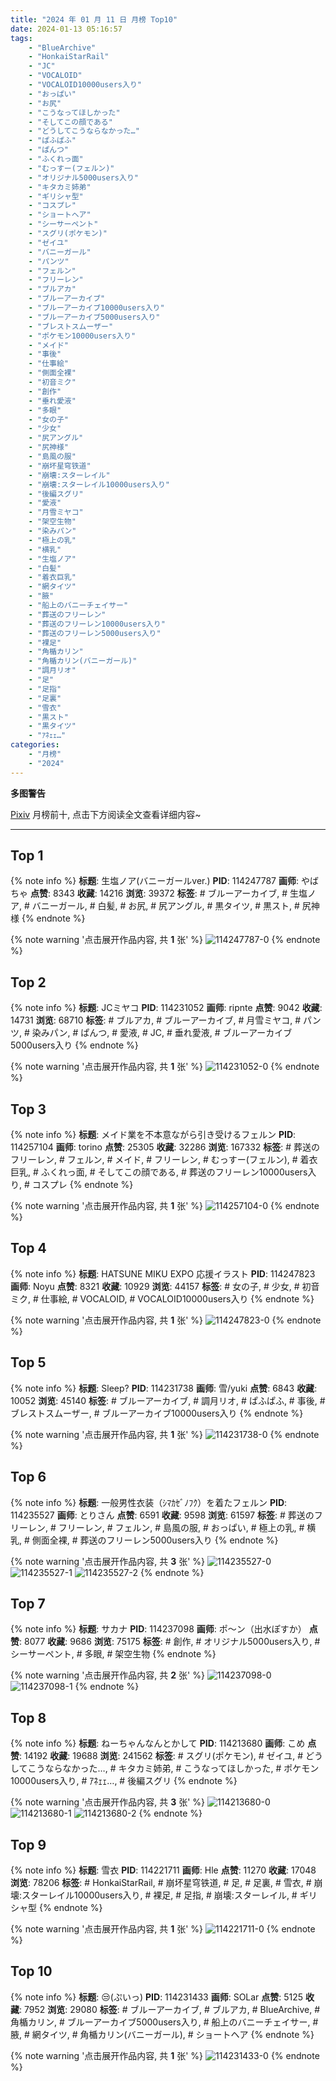 ```yaml
---
title: "2024 年 01 月 11 日 月榜 Top10"
date: 2024-01-13 05:16:57
tags:
    - "BlueArchive"
    - "HonkaiStarRail"
    - "JC"
    - "VOCALOID"
    - "VOCALOID10000users入り"
    - "おっぱい"
    - "お尻"
    - "こうなってほしかった"
    - "そしてこの顔である"
    - "どうしてこうならなかった…"
    - "ぱふぱふ"
    - "ぱんつ"
    - "ふくれっ面"
    - "むっすー(フェルン)"
    - "オリジナル5000users入り"
    - "キタカミ姉弟"
    - "ギリシャ型"
    - "コスプレ"
    - "ショートヘア"
    - "シーサーペント"
    - "スグリ(ポケモン)"
    - "ゼイユ"
    - "バニーガール"
    - "パンツ"
    - "フェルン"
    - "フリーレン"
    - "ブルアカ"
    - "ブルーアーカイブ"
    - "ブルーアーカイブ10000users入り"
    - "ブルーアーカイブ5000users入り"
    - "ブレストスムーザー"
    - "ポケモン10000users入り"
    - "メイド"
    - "事後"
    - "仕事絵"
    - "側面全裸"
    - "初音ミク"
    - "創作"
    - "垂れ愛液"
    - "多眼"
    - "女の子"
    - "少女"
    - "尻アングル"
    - "尻神様"
    - "島風の服"
    - "崩坏星穹铁道"
    - "崩壊:スターレイル"
    - "崩壊:スターレイル10000users入り"
    - "後編スグリ"
    - "愛液"
    - "月雪ミヤコ"
    - "架空生物"
    - "染みパン"
    - "極上の乳"
    - "横乳"
    - "生塩ノア"
    - "白髪"
    - "着衣巨乳"
    - "網タイツ"
    - "腋"
    - "船上のバニーチェイサー"
    - "葬送のフリーレン"
    - "葬送のフリーレン10000users入り"
    - "葬送のフリーレン5000users入り"
    - "裸足"
    - "角楯カリン"
    - "角楯カリン(バニーガール)"
    - "調月リオ"
    - "足"
    - "足指"
    - "足裏"
    - "雪衣"
    - "黒スト"
    - "黒タイツ"
    - "ｱﾈｪｪ…"
categories:
    - "月榜"
    - "2024"
---
```


<i class="fa fa-triangle-exclamation"></i>**多图警告**<i class="fa fa-triangle-exclamation"></i>

[Pixiv](https://www.pixiv.net/) 月榜前十, 点击下方阅读全文查看详细内容~

<!-- more -->

---

## Top 1

{% note info %}
**标题**: 生塩ノア(バニーガールver.)
**PID**: 114247787 **画师**: やばちゃ
**点赞**: 8343 **收藏**: 14216 **浏览**: 39372
**标签**: # ブルーアーカイブ, # 生塩ノア, # バニーガール, # 白髪, # お尻, # 尻アングル, # 黒タイツ, # 黒スト, # 尻神様
{% endnote %}

{% note warning '点击展开作品内容, 共 **1** 张' %}
![114247787-0](https://i.pixiv.re/img-original/img/2023/12/15/19/01/19/114247787_p0.png)
{% endnote %}

## Top 2

{% note info %}
**标题**: JCミヤコ
**PID**: 114231052 **画师**: ripnte
**点赞**: 9042 **收藏**: 14731 **浏览**: 68710
**标签**: # ブルアカ, # ブルーアーカイブ, # 月雪ミヤコ, # パンツ, # 染みパン, # ぱんつ, # 愛液, # JC, # 垂れ愛液, # ブルーアーカイブ5000users入り
{% endnote %}

{% note warning '点击展开作品内容, 共 **1** 张' %}
![114231052-0](https://i.pixiv.re/img-original/img/2023/12/15/00/12/06/114231052_p0.png)
{% endnote %}

## Top 3

{% note info %}
**标题**: メイド業を不本意ながら引き受けるフェルン
**PID**: 114257104 **画师**: torino
**点赞**: 25305 **收藏**: 32286 **浏览**: 167332
**标签**: # 葬送のフリーレン, # フェルン, # メイド, # フリーレン, # むっすー(フェルン), # 着衣巨乳, # ふくれっ面, # そしてこの顔である, # 葬送のフリーレン10000users入り, # コスプレ
{% endnote %}

{% note warning '点击展开作品内容, 共 **1** 张' %}
![114257104-0](https://i.pixiv.re/img-original/img/2023/12/16/00/00/36/114257104_p0.jpg)
{% endnote %}

## Top 4

{% note info %}
**标题**: HATSUNE MIKU EXPO 応援イラスト
**PID**: 114247823 **画师**: Noyu
**点赞**: 8321 **收藏**: 10929 **浏览**: 44157
**标签**: # 女の子, # 少女, # 初音ミク, # 仕事絵, # VOCALOID, # VOCALOID10000users入り
{% endnote %}

{% note warning '点击展开作品内容, 共 **1** 张' %}
![114247823-0](https://i.pixiv.re/img-original/img/2023/12/15/19/02/13/114247823_p0.jpg)
{% endnote %}

## Top 5

{% note info %}
**标题**: Sleep?
**PID**: 114231738 **画师**: 雪/yuki
**点赞**: 6843 **收藏**: 10052 **浏览**: 45140
**标签**: # ブルーアーカイブ, # 調月リオ, # ぱふぱふ, # 事後, # ブレストスムーザー, # ブルーアーカイブ10000users入り
{% endnote %}

{% note warning '点击展开作品内容, 共 **1** 张' %}
![114231738-0](https://i.pixiv.re/img-original/img/2023/12/15/00/35/29/114231738_p0.jpg)
{% endnote %}

## Top 6

{% note info %}
**标题**: 一般男性衣装（ｼﾏｶｾﾞﾉﾌｸ）を着たフェルン
**PID**: 114235527 **画师**: とりさん
**点赞**: 6591 **收藏**: 9598 **浏览**: 61597
**标签**: # 葬送のフリーレン, # フリーレン, # フェルン, # 島風の服, # おっぱい, # 極上の乳, # 横乳, # 側面全裸, # 葬送のフリーレン5000users入り
{% endnote %}

{% note warning '点击展开作品内容, 共 **3** 张' %}
![114235527-0](https://i.pixiv.re/img-original/img/2023/12/15/05/00/04/114235527_p0.jpg)
![114235527-1](https://i.pixiv.re/img-original/img/2023/12/15/05/00/04/114235527_p1.jpg)
![114235527-2](https://i.pixiv.re/img-original/img/2023/12/15/05/00/04/114235527_p2.jpg)
{% endnote %}

## Top 7

{% note info %}
**标题**: サカナ
**PID**: 114237098 **画师**: ポ～ン（出水ぽすか）
**点赞**: 8077 **收藏**: 9686 **浏览**: 75175
**标签**: # 創作, # オリジナル5000users入り, # シーサーペント, # 多眼, # 架空生物
{% endnote %}

{% note warning '点击展开作品内容, 共 **2** 张' %}
![114237098-0](https://i.pixiv.re/img-original/img/2023/12/15/07/30/01/114237098_p0.jpg)
![114237098-1](https://i.pixiv.re/img-original/img/2023/12/15/07/30/01/114237098_p1.jpg)
{% endnote %}

## Top 8

{% note info %}
**标题**: ねーちゃんなんとかして
**PID**: 114213680 **画师**: こめ
**点赞**: 14192 **收藏**: 19688 **浏览**: 241562
**标签**: # スグリ(ポケモン), # ゼイユ, # どうしてこうならなかった…, # キタカミ姉弟, # こうなってほしかった, # ポケモン10000users入り, # ｱﾈｪｪ…, # 後編スグリ
{% endnote %}

{% note warning '点击展开作品内容, 共 **3** 张' %}
![114213680-0](https://i.pixiv.re/img-original/img/2023/12/14/11/06/38/114213680_p0.jpg)
![114213680-1](https://i.pixiv.re/img-original/img/2023/12/14/11/06/38/114213680_p1.jpg)
![114213680-2](https://i.pixiv.re/img-original/img/2023/12/14/11/06/38/114213680_p2.jpg)
{% endnote %}

## Top 9

{% note info %}
**标题**: 雪衣
**PID**: 114221711 **画师**: Hle
**点赞**: 11270 **收藏**: 17048 **浏览**: 78206
**标签**: # HonkaiStarRail, # 崩坏星穹铁道, # 足, # 足裏, # 雪衣, # 崩壊:スターレイル10000users入り, # 裸足, # 足指, # 崩壊:スターレイル, # ギリシャ型
{% endnote %}

{% note warning '点击展开作品内容, 共 **1** 张' %}
![114221711-0](https://i.pixiv.re/img-original/img/2023/12/14/19/10/19/114221711_p0.jpg)
{% endnote %}

## Top 10

{% note info %}
**标题**: 😒(ぷいっ)
**PID**: 114231433 **画师**: SOLar
**点赞**: 5125 **收藏**: 7952 **浏览**: 29080
**标签**: # ブルーアーカイブ, # ブルアカ, # BlueArchive, # 角楯カリン, # ブルーアーカイブ5000users入り, # 船上のバニーチェイサー, # 腋, # 網タイツ, # 角楯カリン(バニーガール), # ショートヘア
{% endnote %}

{% note warning '点击展开作品内容, 共 **1** 张' %}
![114231433-0](https://i.pixiv.re/img-original/img/2023/12/15/00/25/26/114231433_p0.png)
{% endnote %}
